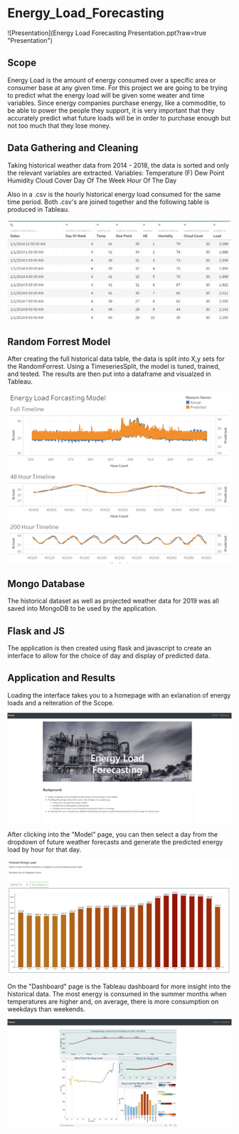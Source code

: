 # Energy_Load_Forecasting

![Presentation](Energy Load Forecasting Presentation.ppt?raw=true "Presentation")

## Scope

Energy Load is the amount of energy consumed over a specific area or consumer base at any given time. For this project we are going to be trying to predict what the energy load will be given some weater and time variables. Since energy companies purchase energy, like a commoditie, to be able to power the people they support, it is very important that they accurately predict what future loads will be in order to purchase enough but not too much that they lose money.

## Data Gathering and Cleaning

Taking historical weather data from 2014 - 2018, the data is sorted and only the relevant variables are extracted. 
Variables:
  Temperature (F)
  Dew Point
  Humidity
  Cloud Cover
  Day Of The Week
  Hour Of The Day
  
Also in a .csv is the hourly historical energy load consumed for the same time period. Both .csv's are joined together and the following table is produced in Tableau.

![Historical Data](Images/Historical_data.png?raw=true "Historical Data")

## Random Forrest Model

After creating the full historical data table, the data is split into X,y sets for the RandomForrest. Using a TimeseriesSplit, the model is tuned, trained, and tested. The results are then put into a dataframe and visualzed in Tableau.

![Prediction Visulaization](Images/Visual_predictions.png?raw=true "Prediction Visualization")

## Mongo Database

The historical dataset as well as projected weather data for 2019 was all saved into MongoDB to be used by the application.

## Flask and JS

The application is then created using flask and javascript to create an interface to allow for the choice of day and display of predicted data. 


## Application and Results

Loading the interface takes you to a homepage with an exlanation of energy loads and a reiteration of the Scope. 

![Homepage](Images/homepage.png?raw=true "Homepage")

After clicking into the "Model" page, you can then select a day from the dropdown of future weather forecasts and generate the predicted energy load by hour for that day.

![Results](Images/Prediction_results.png?raw=true "Predicted Results")

On the "Dashboard" page is the Tableau dashboard for more insight into the historical data. The most energy is consumed in the summer months when temperatures are higher and, on average, there is more consumption on weekdays than weekends.

![Dashboard](Images/tableau_dashboard.png?raw=true "Dashboard")


